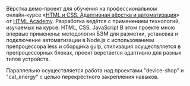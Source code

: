 
Вёрстка демо-проект для обучения на профессиональном онлайн‑курсе «[HTML и CSS. Адаптивная вёрстка и автоматизация](https://htmlacademy.ru/intensive/adaptive)» от [HTML Academy](https://htmlacademy.ru).
Разработка ведётся с применением технологий, изучаемых на курсе: 
HTML, CSS, JavaScript
В этом проекте мною впервые применены: 
методология БЭМ для разметки,
установка и подключение автоматизации в Node.js с использованием препроцессора less и сборщика gulp,
стилизация осуществляется в препроцессорных блоках,
проект верстается адаптивно для разных типов устройств.

Параллельно осуществляется работа над проектами "device-shop" и "cat_energy" с целью перекрёстного закрепления навыков.

